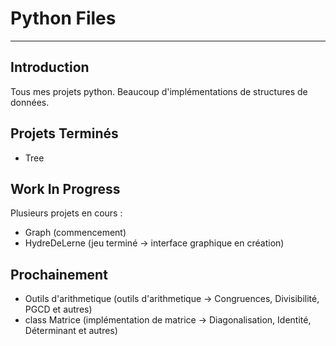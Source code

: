 Python Files
==
*********************

Introduction
-

Tous mes projets python. Beaucoup d'implémentations de structures de données.


Projets Terminés
-
* Tree

Work In Progress
-

Plusieurs projets en cours :
* Graph (commencement)
* HydreDeLerne (jeu terminé -> interface graphique en création) 


Prochainement
-

* Outils d'arithmetique (outils d'arithmetique -> Congruences, 
Divisibilité, PGCD et autres)
* class Matrice (implémentation de matrice -> Diagonalisation, Identité, Déterminant et autres) 


